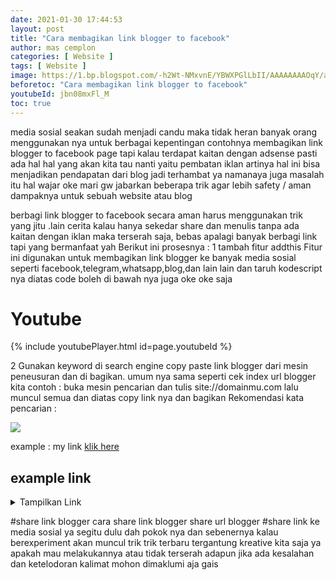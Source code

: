 ```yaml
---
date: 2021-01-30 17:44:53
layout: post
title: "Cara membagikan link blogger to facebook"
author: mas cemplon
categories: [ Website ]
tags: [ Website ]
image: https://1.bp.blogspot.com/-h2Wt-NMxvnE/YBWXPGlLbII/AAAAAAAAOqY/a_J7QHgVQdAMEBg50-ja2lcyt8B77AP5wCLcBGAsYHQ/s1071/share.png
beforetoc: "Cara membagikan link blogger to facebook"
youtubeId: jbn08mxFl_M
toc: true
---
```



media sosial  seakan sudah menjadi candu maka tidak heran banyak orang menggunakan nya untuk berbagai kepentingan contohnya  membagikan link blogger to facebook page tapi kalau terdapat kaitan dengan adsense pasti ada hal hal yang akan kita tau nanti yaitu pembatan iklan artinya hal ini bisa menjadikan pendapatan dari blog jadi terhambat ya namanaya juga masalah itu hal wajar oke mari gw jabarkan beberapa trik agar lebih safety / aman dampaknya untuk sebuah website atau blog

berbagi link  blogger to facebook  secara aman harus menggunakan trik yang jitu .lain cerita kalau hanya sekedar share dan menulis tanpa ada kaitan dengan iklan  maka terserah saja, bebas apalagi banyak berbagi link tapi yang bermanfaat yah 
Berikut ini prosesnya :
1 tambah fitur addthis 
Fitur ini digunakan untuk membagikan link blogger ke banyak media sosial seperti facebook,telegram,whatsapp,blog,dan lain lain 
dan taruh kodescript nya diatas code  boleh di bawah nya juga oke oke saja 


#  Youtube

<!---
Include this next line in your .md for Youtube videos, make sure to put your video ID up there!

Example:     youtubeId: lDi9uFcD7XI
-->

{% include youtubePlayer.html id=page.youtubeId %}

2 Gunakan keyword di search engine 
  copy paste link blogger dari mesin peneusuran dan di bagikan. umum nya sama seperti cek index url blogger kita
contoh : buka mesin pencarian dan tulis site://domainmu.com
lalu muncul semua dan diatas copy link nya dan bagikan 
Rekomendasi kata pencarian :

<img src="https://1.bp.blogspot.com/-h2Wt-NMxvnE/YBWXPGlLbII/AAAAAAAAOqY/a_J7QHgVQdAMEBg50-ja2lcyt8B77AP5wCLcBGAsYHQ/s1071/share.png"/>


example : my link <a href="https://www.google.com/search?q=site%3A%2F%2Fpostkomik.github.io&oq=site%3A%2F%2Fpostkomik.github.io&aqs=chrome..69i57j69i59l2j69i58j69i61j69i60l2.854j0j4&sourceid=chrome&ie=UTF-8">klik here</a>

## example link

<details><summary>Tampilkan Link</summary>
<p>
https://www.google.com/search?q=site%3A%2F%2Fpostkomik.github.io&oq=site%3A%2F%2Fpostkomik.github.io&aqs=chrome..69i57j69i59l2j69i58j69i61j69i60l2.854j0j4&sourceid=chrome&ie=UTF-8
</p>
</details>



#share link blogger
cara share link blogger
share url blogger
#share link ke media sosial
ya segitu dulu dah pokok nya dan sebenernya kalau berexperiment akan muncul trik trik terbaru tergantung kreative kita saja ya 
apakah mau melakukannya atau tidak terserah adapun jika ada kesalahan dan ketelodoran kalimat mohon dimaklumi aja gais 


